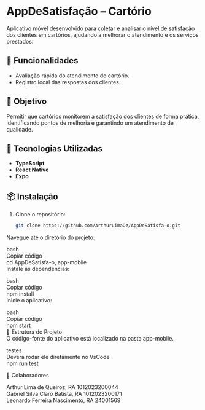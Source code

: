 # AppDeSatisfação – Cartório

Aplicativo móvel desenvolvido para coletar e analisar o nível de satisfação dos clientes em cartórios, ajudando a melhorar o atendimento e os serviços prestados.

## 📱 Funcionalidades

- Avaliação rápida do atendimento do cartório.
- Registro local das respostas dos clientes.

## 🎯 Objetivo

Permitir que cartórios monitorem a satisfação dos clientes de forma prática, identificando pontos de melhoria e garantindo um atendimento de qualidade.

## 🚀 Tecnologias Utilizadas

- **TypeScript**
- **React Native**
- **Expo**

## 📦 Instalação

1. Clone o repositório:
   ```bash
   git clone https://github.com/ArthurLimaQz/AppDeSatisfa-o.git
Navegue até o diretório do projeto:

bash<br>
Copiar código<br>
cd AppDeSatisfa-o, app-mobile<br>
Instale as dependências:<br>

bash<br>
Copiar código<br>
npm install<br>
Inicie o aplicativo:<br>

bash<br>
Copiar código<br>
npm start<br>
📄 Estrutura do Projeto<br>
O código-fonte do aplicativo está localizado na pasta app-mobile.


testes<br>
Deverá rodar ele diretamente no VsCode<br>
npm run test

👥 Colaboradores

Arthur Lima de Queiroz, RA 1012023200044 <br>
Gabriel Silva Claro Batista, RA 1012023200171<br>
Leonardo Ferreira Nascimento, RA 24001569

